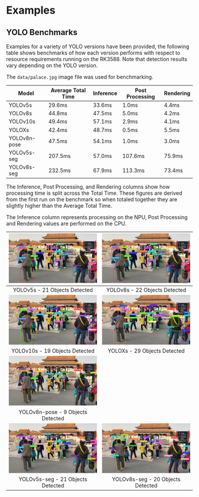 
# Examples

## YOLO Benchmarks

Examples for a variety of YOLO versions have been provided, the following table
shows benchmarks of how each version performs with respect to resource requirements
running on the RK3588. 
Note that detection results vary depending on the YOLO version.

The `data/palace.jpg` image file was used for benchmarking.

| Model       | Average Total Time | Inference | Post Processing | Rendering |
|-------------|--------------------|-----------|-----------------|-----------|
| YOLOv5s     | 29.6ms             | 33.6ms    | 1.0ms           | 4.4ms     |
| YOLOv8s     | 44.8ms             | 47.5ms    | 5.0ms           | 4.2ms     |
| YOLOv10s    | 49.4ms             | 57.1ms    | 2.9ms           | 4.1ms     |
| YOLOXs      | 42.4ms             | 48.7ms    | 0.5ms           | 5.5ms     |
| YOLOv8n-pose | 47.5ms             | 54.1ms    | 1.0ms           | 3.0ms |
| YOLOv5s-seg | 207.5ms            | 57.0ms    | 107.6ms         | 75.9ms    |
| YOLOv8s-seg | 232.5ms            | 67.9ms    | 113.3ms         | 73.4ms    |

The Inference, Post Processing, and Rendering columns show how processing time
is split across the Total Time.   These figures are derived from the first
run on the benchmark so when totaled together they are slightly higher than the
Average Total Time.

The Inference column represents processing on the NPU, Post Processing and Rendering
values are performed on the CPU.

|      ![YOLOv5 Output](https://github.com/swdee/go-rknnlite-data/raw/master/yolobench/yolov5-out.jpg)      |     ![YOLOv8 Output](https://github.com/swdee/go-rknnlite-data/raw/master/yolobench/yolov5-out.jpg)     | 
|:---------------------------------------------------------------------------------------------------------:|:-------------------------------------------------------------------------------------------------------:|
|                                       YOLOv5s - 21 Objects Detected                                       |                                      YOLOv8s - 22 Objects Detected                                      |
|     ![YOLOv10 Output](https://github.com/swdee/go-rknnlite-data/raw/master/yolobench/yolov10-out.jpg)     |      ![YOLOX Output](https://github.com/swdee/go-rknnlite-data/raw/master/yolobench/yolox-out.jpg)      |
|                                      YOLOv10s - 19 Objects Detected                                       |                                      YOLOXs - 29 Objects Detected                                       |
| ![YOLOv8-pose Output](https://github.com/swdee/go-rknnlite-data/raw/master/yolobench/yolov8-pose-out.jpg) |  |
|                                     YOLOv8n-pose - 9 Objects Detected                                     |                                   |
|  ![YOLOv5-seg Output](https://github.com/swdee/go-rknnlite-data/raw/master/yolobench/yolov5-seg-out.jpg)  | ![YOLOv8-seg Output](https://github.com/swdee/go-rknnlite-data/raw/master/yolobench/yolov8-seg-out.jpg) |
|                                     YOLOv5s-seg - 21 Objects Detected                                     |                                    YOLOv8s-seg - 20 Objects Detected                                    |

